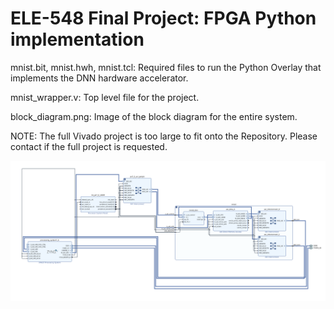 # ELE-548 Final Project: FPGA Python implementation

mnist.bit, mnist.hwh, mnist.tcl: Required files to run the Python Overlay that implements the DNN hardware accelerator.

mnist_wrapper.v: Top level file for the project.

block_diagram.png: Image of the block diagram for the entire system.

NOTE: The full Vivado project is too large to fit onto the Repository. Please contact if the full project is requested.

![alt text](./block_diagram.png)